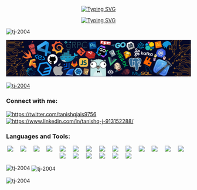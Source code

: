 <p align="center">
<a  href="https://git.io/typing-svg"><img src="https://readme-typing-svg.herokuapp.com?font=Fira+Code&pause=1000&color=00F73F&center=true&width=435&lines=Hi+👋+,+I'm+Tanishq+Jaiswal" alt="Typing SVG" /></a></p>

<p align="center">
<a  href="https://git.io/typing-svg"><img src="https://readme-typing-svg.herokuapp.com?font=Fira+Code&pause=1000&color=00F73F&center=true&width=700&lines=A+Passionate+Full+Stack+Developer+from+India." alt="Typing SVG" /></a></p>
<p align="left"> <img src="https://komarev.com/ghpvc/?username=tj-2004&label=Profile%20views&color=0e75b6&style=flat" alt="tj-2004" /> </p>
<p align="center">
  <img src="https://raw.githubusercontent.com/KevinPatel04/KevinPatel04/master/header.png" alt="s1834">
 </p>

<p align="left"> <a href="https://github.com/ryo-ma/github-profile-trophy"><img src="https://github-profile-trophy.vercel.app/?username=tj-2004" alt="tj-2004" /></a> </p>

<h3 align="left">Connect with me:</h3>
<p align="left">
<a href="https://twitter.com/https://twitter.com/tanishqjais9756" target="blank"><img align="center" src="https://raw.githubusercontent.com/rahuldkjain/github-profile-readme-generator/master/src/images/icons/Social/twitter.svg" alt="https://twitter.com/tanishqjais9756" height="30" width="40" /></a>
<a href="https://linkedin.com/in/https://www.linkedin.com/in/tanishq-j-913152288/" target="blank"><img align="center" src="https://raw.githubusercontent.com/rahuldkjain/github-profile-readme-generator/master/src/images/icons/Social/linked-in-alt.svg" alt="https://www.linkedin.com/in/tanishq-j-913152288/" height="30" width="40" /></a>
</p>

<h3 align="left">Languages and Tools:</h3>
<div align="center">
<img src="https://cdn.jsdelivr.net/gh/devicons/devicon@latest/icons/html5/html5-original.svg" height="40" />
  <img width="12" />
<img src="https://cdn.jsdelivr.net/gh/devicons/devicon@latest/icons/css3/css3-original.svg" height="40" />
  <img width="12" />
<img src="https://cdn.jsdelivr.net/gh/devicons/devicon@latest/icons/bootstrap/bootstrap-original.svg"  height="40"/>
  <img width="12" />     
<img src="https://cdn.jsdelivr.net/gh/devicons/devicon@latest/icons/tailwindcss/tailwindcss-original.svg" height="40"   />
  <img width="12" />
<img src="https://cdn.jsdelivr.net/gh/devicons/devicon@latest/icons/javascript/javascript-original.svg" height="40" />
  <img width="12" />
<img src="https://cdn.jsdelivr.net/gh/devicons/devicon@latest/icons/babel/babel-original.svg" height = "40" />
  <img width="12" />
<img src="https://cdn.jsdelivr.net/gh/devicons/devicon@latest/icons/react/react-original.svg" height="40"/>
  <img width="12" />
<img src="https://cdn.jsdelivr.net/gh/devicons/devicon@latest/icons/git/git-original.svg" height = "40"/>
  <img width="12" />
<img src="https://cdn.jsdelivr.net/gh/devicons/devicon@latest/icons/github/github-original.svg" height = "40" />
  <img width="12" />
<img src="https://cdn.jsdelivr.net/gh/devicons/devicon@latest/icons/nodejs/nodejs-plain.svg" height = "40" />
  <img width="12" />
<img src="https://cdn.jsdelivr.net/gh/devicons/devicon@latest/icons/express/express-original.svg" height = "40"/>
  <img width="12" /> 
<img src="https://cdn.jsdelivr.net/gh/devicons/devicon@latest/icons/postman/postman-original.svg" height = "40"/>
  <img width="12" /> 
<img src="https://cdn.jsdelivr.net/gh/devicons/devicon@latest/icons/oauth/oauth-original.svg"  height = "40" />
  <img width="12" />
<img src="https://cdn.jsdelivr.net/gh/devicons/devicon@latest/icons/postgresql/postgresql-original.svg"  height = "40"/>
  <img width="12" />
<img src="https://cdn.jsdelivr.net/gh/devicons/devicon@latest/icons/sanity/sanity-original.svg" height = "40" />
  <img width="12" />
<img src="https://cdn.jsdelivr.net/gh/devicons/devicon@latest/icons/solidity/solidity-original.svg" height = "40" />
  <img width="12" />   
<img src="https://cdn.jsdelivr.net/gh/devicons/devicon@latest/icons/c/c-original.svg"  height = "40"/>
  <img width="12" />        
<img src="https://cdn.jsdelivr.net/gh/devicons/devicon@latest/icons/cplusplus/cplusplus-original.svg" height = "40"/>
  <img width="12" />                    
<img src="https://cdn.jsdelivr.net/gh/devicons/devicon@latest/icons/java/java-original.svg"  height = "40"/>
  <img width="12" /> 
<img src="https://cdn.jsdelivr.net/gh/devicons/devicon@latest/icons/python/python-original.svg" height = "40"/>
  <img width="12" />  
</div>  

<p><img align="left" src="https://github-readme-stats.vercel.app/api/top-langs?username=tj-2004&show_icons=true&locale=en&layout=compact" alt="tj-2004" /></p>

<p>&nbsp;<img align="center" src="https://github-readme-stats.vercel.app/api?username=tj-2004&show_icons=true&locale=en" alt="tj-2004" /></p>

<p><img align="center" src="https://github-readme-streak-stats.herokuapp.com/?user=tj-2004&" alt="tj-2004" /></p>
